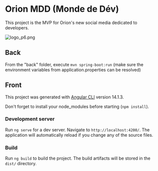 # Orion MDD (Monde de Dév)

This project is the MVP for Orion's new social media dedicated to developers.

![logo_p6.png](front%2Fsrc%2Fassets%2Flogo_p6.png)

## Back

From the "back" folder, execute `mvn spring-boot:run`
(make sure the environment variables from application.properties can be resolved)

## Front

This project was generated with [Angular CLI](https://github.com/angular/angular-cli) version 14.1.3.

Don't forget to install your node_modules before starting (`npm install`).

### Development server

Run `ng serve` for a dev server. Navigate to `http://localhost:4200/`. The application will automatically reload if you
change any of the source files.

### Build

Run `ng build` to build the project. The build artifacts will be stored in the `dist/` directory.
